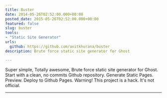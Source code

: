 ```yaml
---
title: Buster
date: 2014-05-26T02:52:00.000+00:00
posted_date: 2015-05-26T02:52:00.000+00:00
featured: false
slug: buster
tools:
- "Static Site Generator"
urls:
  github: https://github.com/axitkhurana/buster
description: Brute force static site generator for Ghost

---
```

Super simple, Totally awesome, Brute force static site generator for Ghost. Start with a clean, no commits Github repository.
Generate Static Pages. Preview. Deploy to Github Pages. Warning! This project is a hack. It's not official.




---
